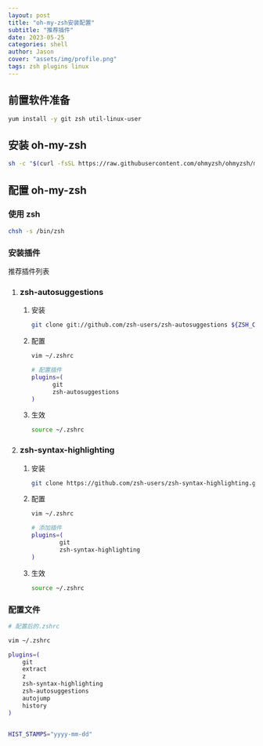 ```yaml
---
layout: post
title: "oh-my-zsh安装配置"
subtitle: "推荐插件"
date: 2023-05-25
categories: shell
author: Jason
cover: "assets/img/profile.png"
tags: zsh plugins linux
---
```


## 前置软件准备

```bash
yum install -y git zsh util-linux-user
```

## 安装 oh-my-zsh

```bash
sh -c "$(curl -fsSL https://raw.githubusercontent.com/ohmyzsh/ohmyzsh/master/tools/install.sh)"
```

## 配置 oh-my-zsh

### 使用 zsh

```bash
chsh -s /bin/zsh
```

### 安装插件

推荐插件列表

1. ### zsh-autosuggestions

   1. 安装

      ```bash
      git clone git://github.com/zsh-users/zsh-autosuggestions ${ZSH_CUSTOM:-~/.oh-my-zsh/custom}/plugins/zsh-autosuggestions
      ```

   2. 配置

      ```bash
      vim ~/.zshrc

      # 配置插件
      plugins=(
            git
            zsh-autosuggestions
      )
      ```

   3. 生效

      ```bash
      source ~/.zshrc
      ```

2. ### zsh-syntax-highlighting

   1. 安装

      ```bash
      git clone https://github.com/zsh-users/zsh-syntax-highlighting.git ${ZSH_CUSTOM:-~/.oh-my-zsh/custom}/plugins/zsh-syntax-highlighting
      ```

   2. 配置

      ```bash
      vim ~/.zshrc

      # 添加插件
      plugins=(
              git
              zsh-syntax-highlighting
      )
      ```

   3. 生效

      ```bash
      source ~/.zshrc
      ```

### 配置文件

```bash
# 配置后的.zshrc

vim ~/.zshrc

plugins=(
    git
    extract
    z
    zsh-syntax-highlighting
    zsh-autosuggestions
    autojump
    history
)


HIST_STAMPS="yyyy-mm-dd"
```
